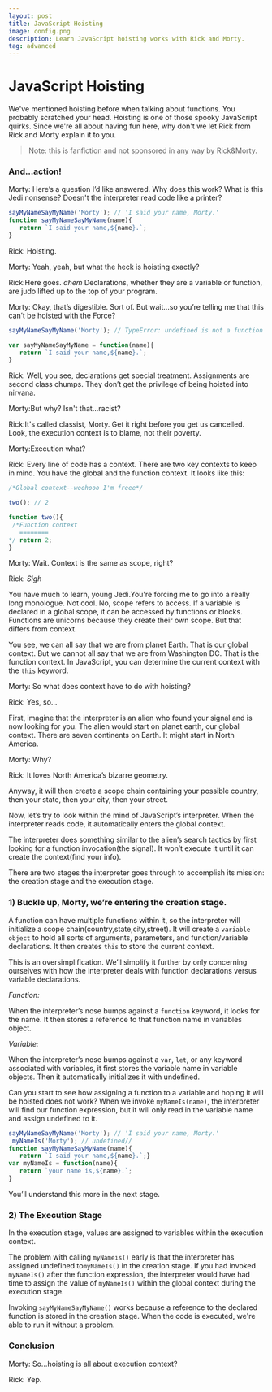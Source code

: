 ```yaml
---
layout: post
title: JavaScript Hoisting
image: config.png
description: Learn JavaScript hoisting works with Rick and Morty. 
tag: advanced
---
```


JavaScript Hoisting
===========


We've mentioned hoisting before when talking about functions. You probably scratched your head. Hoisting is one of those spooky JavaScript quirks. Since we're all about having fun here, why don't we let Rick from Rick and Morty explain it to you. 

>Note: this is fanfiction and not sponsored in any way by Rick&Morty.

<h3>And...action!</h3>

Morty: Here’s a question I’d like answered. Why does this work? What is this Jedi nonsense? Doesn't the interpreter read code like a printer?
```javascript
sayMyNameSayMyName('Morty'); // 'I said your name, Morty.'  
function sayMyNameSayMyName(name){  
   return `I said your name,${name}.`;  
}
```

Rick: Hoisting.

Morty: Yeah, yeah, but what the heck is hoisting exactly?

Rick:Here goes.  _ahem_  Declarations, whether they are a variable or function, are judo lifted up to the top of your program.

Morty: Okay, that’s digestible. Sort of. But wait…so you’re telling me that this can’t be hoisted with the Force?
```javascript
sayMyNameSayMyName('Morty'); // TypeError: undefined is not a function 

var sayMyNameSayMyName = function(name){  
   return `I said your name,${name}.`;  
}
```
Rick: Well, you see, declarations get special treatment. Assignments are second class chumps. They don’t get the privilege of being hoisted into nirvana.

Morty:But why? Isn't that...racist?

Rick:It's called classist, Morty. Get it right before you get us cancelled. Look, the execution context is to blame, not their poverty.

Morty:Execution what?

Rick: Every line of code has a context. There are two key contexts to keep in mind. You have the global and the function context. It looks like this:

```javascript
/*Global context--woohooo I'm freee*/

two(); // 2

function two(){  
 /*Function context  
   ========  
*/ return 2; 
}
```

Morty: Wait. Context is the same as scope, right?

Rick:  _Sigh_

You have much to learn, young Jedi.You're forcing me to go into a really long monologue. Not cool. No, scope refers to access. If a variable is declared in a global scope, it can be accessed by functions or blocks. Functions are unicorns because they create their own scope. But that differs from context.

You see, we can all say that we are from planet Earth. That is our global context. But we cannot all say that we are from Washington DC. That is the function context. In JavaScript, you can determine the current context with the  `this`  keyword.


Morty: So what does context have to do with hoisting?


Rick: Yes, so…

First, imagine that the interpreter is an alien who found your signal and is now looking for you. The alien would start on planet earth, our global context. There are seven continents on Earth. It might start in North America.


Morty: Why?


Rick: It loves North America’s bizarre geometry.

Anyway, it will then create a scope chain containing your possible country, then your state, then your city, then your street.

Now, let’s try to look within the mind of JavaScript’s interpreter. When the interpreter reads code, it automatically enters the global context.

The interpreter does something similar to the alien’s search tactics by first looking for a function invocation(the signal). It won’t execute it until it can create the context(find your info).

There are two stages the interpreter goes through to accomplish its mission: the creation stage and the execution stage.

<h3> 1) Buckle up, Morty, we’re entering the creation stage.</h3>

A function can have multiple functions within it, so the interpreter will initialize a scope chain(country,state,city,street). It will create a  `variable object`  to hold all sorts of arguments, parameters, and function/variable declarations. It then creates  `this`  to store the current context.

This is an oversimplification. We’ll simplify it further by only concerning ourselves with how the interpreter deals with function declarations versus variable declarations.

*Function:*

When the interpreter’s nose bumps against a  `function`  keyword, it looks for the name. It then stores a reference to that function name in variables object.

*Variable:*

When the interpreter’s nose bumps against a  `var`,  `let`, or any keyword associated with variables, it first stores the variable name in variable objects. Then it automatically initializes it with undefined.

Can you start to see how assigning a function to a variable and hoping it will be hoisted does not work? When we invoke  `myNameIs(name)`, the interpreter will find our function expression, but it will only read in the variable name and assign undefined to it.
```javascript
sayMyNameSayMyName('Morty'); // 'I said your name, Morty.'  
 myNameIs('Morty'); // undefined//  
function sayMyNameSayMyName(name){  
   return `I said your name,${name}.`;}  
var myNameIs = function(name){  
   return `your name is,${name}.`;  
}
```
You’ll understand this more in the next stage.

<h3> 2) The Execution Stage </h3>

In the execution stage, values are assigned to variables within the execution context.

The problem with calling  `myNameis()`  early is that the interpreter has assigned undefined to`myNameIs()`  in the creation stage. If you had invoked  `myNameIs()`  after the function expression, the interpreter would have had time to assign the value of  `myNameIs()`  within the global context during the execution stage.

Invoking  `sayMyNameSayMyName()`  works because a reference to the declared function is stored in the creation stage. When the code is executed, we're able to run it without a problem.

<h3>Conclusion</h3>

Morty: So…hoisting is all about execution context?

Rick: Yep.
